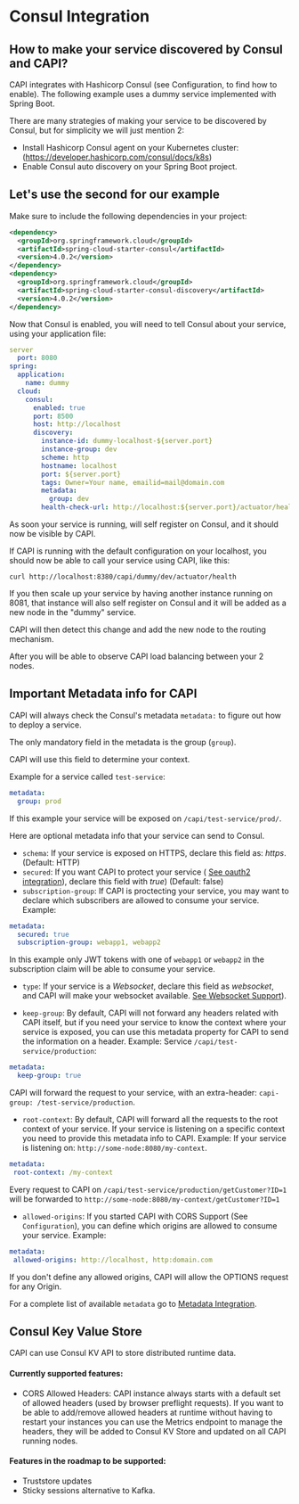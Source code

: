 # Consul Integration

## How to make your service discovered by Consul and CAPI?

CAPI integrates with Hashicorp Consul (see Configuration, to find how to enable).
The following example uses a dummy service implemented with Spring Boot.

There are many strategies of making your service to be discovered by Consul, but for simplicity we will just mention 2:
* Install Hashicorp Consul agent on your Kubernetes cluster: (https://developer.hashicorp.com/consul/docs/k8s)
* Enable Consul auto discovery on your Spring Boot project. 



## Let's use the second for our example

Make sure to include the following dependencies in your project:
```xml
<dependency>
  <groupId>org.springframework.cloud</groupId>
  <artifactId>spring-cloud-starter-consul</artifactId>
  <version>4.0.2</version>
</dependency>
<dependency>
  <groupId>org.springframework.cloud</groupId>
  <artifactId>spring-cloud-starter-consul-discovery</artifactId>
  <version>4.0.2</version>
</dependency>
```

Now that Consul is enabled, you will need to tell Consul about your service, using your application file:
```yaml
server
  port: 8080
spring:
  application:
    name: dummy
  cloud:
    consul:
      enabled: true
      port: 8500
      host: http://localhost
      discovery:
        instance-id: dummy-localhost-${server.port}
        instance-group: dev
        scheme: http
        hostname: localhost
        port: ${server.port}
        tags: Owner=Your name, emailid=mail@domain.com
        metadata:
          group: dev
        health-check-url: http://localhost:${server.port}/actuator/health
```
As soon your service is running, will self register on Consul, and it should now be visible by CAPI.

If CAPI is running with the default configuration on your localhost, you should now be able to call your service using CAPI, like this:
```
curl http://localhost:8380/capi/dummy/dev/actuator/health
```

If you then scale up your service by having another instance running on 8081, that instance will also self register on Consul and it will be added as a new node in the "dummy" service. 

CAPI will then detect this change and add the new node to the routing mechanism. 

After you will be able to observe CAPI load balancing between your 2 nodes.

## Important Metadata info for CAPI

CAPI will always check the Consul's metadata `metadata:` to figure out how to deploy a service.

The only mandatory field in the metadata is the group (`group`). 

CAPI will use this field to determine your context.

Example for a service called `test-service`:

```yaml
metadata:
  group: prod
```
If this example your service will be exposed on `/capi/test-service/prod/`.

Here are optional metadata info that your service can send to Consul.

* `schema`: If your service is exposed on HTTPS, declare this field as: *https*. (Default: HTTP)
* `secured`: If you want CAPI to protect your service ( [See oauth2 integration](oauth2.md)), declare this field with *true*) (Default: false)
* `subscription-group`: If CAPI is proctecting your service, you may want to declare which subscribers are allowed to consume your service.
Example:
```yaml
metadata:
  secured: true
  subscription-group: webapp1, webapp2
```
In this example only JWT tokens with one of `webapp1` or `webapp2` in the subscription claim will be able to consume your service.

* `type`: If your service is a *Websocket*, declare this field as *websocket*, and CAPI will make your websocket available.  [See Websocket Support](websocket.md)).

* `keep-group`: By default, CAPI will not forward any headers related with CAPI itself, but if you need your service to know the context where your service is exposed, you can use this metadata property for CAPI to send the information on a header.
Example: Service `/capi/test-service/production`:
```yaml
metadata:
  keep-group: true
```

CAPI will forward the request to your service, with an extra-header: 
`capi-group: /test-service/production`.
 
 * `root-context`: By default, CAPI will forward all the requests to the root context of your service. If your service is listening on a specific context you need to provide this metadata info to CAPI.
 Example: If your service is listening on: `http://some-node:8080/my-context`.
 ```yaml
 metadata:
  root-context: /my-context
 ```
 Every request to CAPI on `/capi/test-service/production/getCustomer?ID=1` will be forwarded to `http://some-node:8080/my-context/getCustomer?ID=1`

 * `allowed-origins`: If you started CAPI with CORS Support (See `Configuration`), you can define which origins are allowed to consume your service.
 Example:
 ```yaml
 metadata:
  allowed-origins: http://localhost, http:domain.com 
 ```
 If you don't define any allowed origins, CAPI will allow the OPTIONS request for any Origin.

 For a complete list of available `metadata` go to [Metadata Integration](meta.md).

 ## Consul Key Value Store

 CAPI can use Consul KV API to store distributed runtime data.
 
 #### Currently supported features:
 
 * CORS Allowed Headers: CAPI instance always starts with a default set of allowed headers (used by browser preflight requests). If you want to be able to add/remove allowed headers at runtime without having to restart your instances you can use the Metrics endpoint to manage the headers, they will be added to Consul KV Store and updated on all CAPI running nodes.

#### Features in the roadmap to be supported:

* Truststore updates
* Sticky sessions alternative to Kafka.
